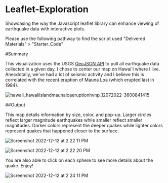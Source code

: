 # Leaflet-Exploration
Showcasing the way the Javascript leaflet library can enhance viewing of earthquake data with interactive plots.

Please use the following pathway to find the script used
  "Delivered Materials" > "Starter_Code"
  
#Summary

This visualization uses the USGS [GeoJSON API](https://earthquake.usgs.gov/earthquakes/feed/v1.0/geojson.php) to pull all earthquake data collected in a given day. I chose to center our map on Hawai'i where I live. Anecdotally, we've had a lot of seismic activity and I believe this is correlated with the recent eruption of Mauna Loa (which erupted last in 1984). 

![hawaii_hawaiiislandmaunaloaeruptionhvnp_12072022-3600841415](https://user-images.githubusercontent.com/37047605/207194606-8bdee313-7c61-4d34-8255-322a375515c6.jpg)

##Output

This map details information by size, color, and pop-up. Larger circles reflect larger magnitude earthquakes while smaller reflect smaller magnitudes. Darker colors represent the deeper quakes while lighter colors represent quakes that happened closer to the surface. 

![Screenshot 2022-12-12 at 2 22 11 PM](https://user-images.githubusercontent.com/37047605/207195930-1ab885f4-0db3-4be8-bb5b-d68fb50895c1.png)

![Screenshot 2022-12-12 at 2 22 20 PM](https://user-images.githubusercontent.com/37047605/207195995-771e4d34-dd7c-48d8-bb51-339485b48a32.png)

You are also able to click on each sphere to see more details about the quake. Enjoy!

![Screenshot 2022-12-12 at 2 24 11 PM](https://user-images.githubusercontent.com/37047605/207196374-3902bbc6-4220-473d-a4d2-278f47ea59ad.png)


